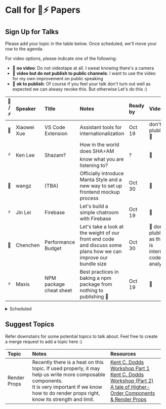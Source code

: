 # Call for ️🌚⚡️ Papers

## Sign Up for Talks

Please add your topic in the table below. Once scheduled, we'll move your row to the agenda.

For video options, please indicate one of the following:

- :see_no_evil: **no video**: Do not videotape at all. I sweat knowing there's a camera
- 🐒 **video but do not publish to public channels**: I want to use the video for my own improvement on public speaking
- 🦍 **ok to publish**: Of course if you feel your talk don't turn out well as expected we can alwasy revoke this. But otherwise Let's do this :)

| 🌚 / ⚡️ | Speaker     | Title                   | Notes                                                                                                           | Ready by | Video                                               |
| :------: | :---------- | :---------------------- | :-------------------------------------------------------------------------------------------------------------- | :------- | :-------------------------------------------------- |
|    🌚    | Xiaowei Xue | VS Code Extension       | Assistant tools for internationalization                                                                        | Oct 19   | don't plublish :see_no_evil:                        |
|   ⚡️    | Ken Lee     | Shazam?                 | How in the world does SHA⚡️AM know what you are listening to?                                                  | ?        | 🦍                                                  |
|    🌚    | wangz       | (TBA)                   | Officially introduce Manta Style and a new way to set up frontend mockup process                                | Oct 30   | 🦍                                                  |
|   ⚡️    | Jin Lei     | Firebase                | Let's build a simple chatroom with Firebase                                                                     | Oct 19   | 🦍                                                  |
|    🌚    | Chenchen    | Performance Budget      | Let's take a look at the weight of our front end code and discuss some plans how we can improve our bundle size | Oct 30   | 🐒 don't plublish as this is internal code analysis |
|   ⚡️    | Maxis       | NPM package cheat sheet | Best practices in baking a npm package from nothing to publishing 🎉                                            | Oct 19   | 🦍                                                  |

<details>
<summary>Scheduled</summary>

| 🌚 / ⚡️ | Speaker      | Title        | Notes                                                                                                              | Scheduled | Video                        |
| :------: | :----------- | :----------- | :----------------------------------------------------------------------------------------------------------------- | :-------- | :--------------------------- |
|   ⚡️    | Ten Zhi Yang | Pecha Kucha  | presentation format for ⚡️talks                                                                                   | Oct 5     | ok to publish                |
|   ⚡️    | tanlh        | #git-good    | Let's share our favourite git commands and get [#git-good](https://mattermost.garenanow.com/sea/channels/git-good) | Oct 5     | 🦍                           |
|    🌚    | t1ger        | Y Combinator | Some ancient hacker trick                                                                                          | Oct 12    | don't plublish :see_no_evil: |

</details>

## Suggest Topics

Refer downstairs for some potential topics to talk about. Feel free to create a merge request to add a topic here :)

| Topic        | Notes                                                                                                                                                                                                        | Resources                                                                                                                                                                                                                                                                                                                      |
| :----------- | :----------------------------------------------------------------------------------------------------------------------------------------------------------------------------------------------------------- | :----------------------------------------------------------------------------------------------------------------------------------------------------------------------------------------------------------------------------------------------------------------------------------------------------------------------------- |
| Render Props | Recently there is a heat on this topic. If used properly, it may help us write more composable components. <br /> It is very important if we know how to do render props right, know its strength and limit. | [Kent C. Dodds Workshop Part 1](https://www.youtube.com/watch?v=SuzutbwjUp8&t=1514s) <br /> [Kent C. Dodds Workshop (Part 2)](https://www.youtube.com/watch?v=ubXtOROjILU) <br /> [A tale of Higher-Order Components & Render Props](https://medium.com/ingenious/a-tale-of-higher-order-components-render-props-a1ba47e8cfeb) |
